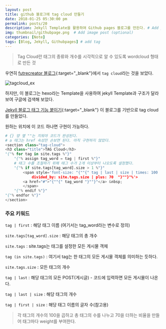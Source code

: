 ```yaml
---
layout: post
title: github 블로그에 tag cloud 만들기
date: 2018-01-25 05:30:00 pm
permalink: posts/20
description: Jekyll Template을 활용하여 Github pages 블로그를 만든다. # Add post description (optional)
img: thumbnail/githubpage.png  # Add image post (optional)
categories: [Note]
tags: [Blog, Jekyll, Githubpages] # add tag
---
```


> Tag Cloud란 태그의 종류와 개수를 시각적으로 알 수 있도록 wordcloud 형태로 만든 것

우연히 [futrecreator 블로그](https://futurecreator.github.io/){:target="_blank"}에서 `tag cloud`라는 것을 보았다.

![tagcloud_ex]({{site.baseurl}}/assets/img/note/tagcloud_ex.png)

하지만, 이 블로그는 hexo라는 Template을 사용하여 jekyll Template과 구조가 달라보여 구글에 검색해 보았다.

[Jekyll 블로그 태그 기능 붙이기](https://hyesun03.github.io/2016/12/05/jekyllTag/){:target="_blank"} 이 블로그를 기반으로 tag cloud를 만들었다.

원하는 위치에 이 코드 하나면 구현이 가능하다.

```python
# {} 양 옆 ""는 지워야 코드가 완성된다.
# a 태그는 href 속성만 손보면 된다. 아직 구현하지 않았다.
<section class="tag-cloud">
<h3 class="title">TAG Cloud</h3>     
"{"% for tag in site.tags %"}"
    "{"% assign tag_word = tag | first %"}"
    # 태그 수를 조절하기 위해 태그 수가 2개 이상부터 나오도록 설정했다.
    "{"% if site.tags[tag_word].size > 1 %"}"
        <span style='font-size: "{""{" tag | last | size | times: 100 | 
            divided_by: site.tags.size | plus: 70  "}""}"%'>
        <a href="#">"{""{" tag_word "}""}"</a> &nbsp;
        </span>
    "{"% endif %"}"
"{"% endfor %"}"
</section>
```
### 주요 키워드

`tag | first` : 해당 태그 이름 (여기서는 tag_word라는 변수로 정의)

`site.tags[tag_word].size` : 해당 태그의 총 개수

`site.tags` : site.tags는 태그를 설정한 모든 게시물 객체

`tag (in site.tags)` : 여기서 tag는 한 태그의 모든 게시물 객체를 의미하는 듯하다.

`site.tags.size` : 모든 태그의 개수

`tag | last` : 해당 태그의 모든 POST(게시글) - 코드에 입력하면 모든 게시물이 나온다.

`tag | last | size` : 해당 태그의 개수  

`tag | first | size` : 해당 태그 이름의 글자 수(참고용)

> 각 태그의 개수의 100을 곱하고 총 태그의 수를 나누고 70을 더하는 비율을 만들어 태그마다 weight를 부여한다.
